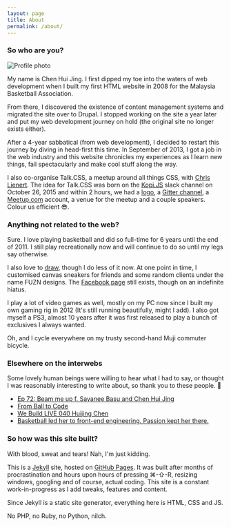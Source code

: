 ```yaml
---
layout: page
title: About
permalink: /about/
---
```

### So who are you?

<img srcset="{{ site.url }}/assets/images/headshot@2x.jpg 2x" src="{{ site.url }}/assets/images/headshot.jpg" alt="Profile photo" class="profile-image" />

My name is Chen Hui Jing. I first dipped my toe into the waters of web development when I built my first HTML website in 2008 for the Malaysia Basketball Association. 

From there, I discovered the existence of content management systems and migrated the site over to Drupal. I stopped working on the site a year later and put my web development journey on hold (the original site no longer exists either). 

After a 4-year sabbatical (from web development), I decided to restart this journey by diving in head-first this time. In September of 2013, I got a job in the web industry and this website chronicles my experiences as I learn new things, fail spectacularly and make cool stuff along the way.

I also co-organise Talk.CSS, a meetup around all things CSS, with [Chris Lienert](https://twitter.com/cliener). The idea for Talk.CSS was born on the [Kopi.JS](http://kopijs.org/) slack channel on October 26, 2015 and within 2 hours, we had a [logo](https://github.com/Singapore-CSS/logo), a [Gitter channel](https://gitter.im/Singapore-CSS/discussions), a [Meetup.com](http://www.meetup.com/Singapore-CSS/) account, a venue for the meetup and a couple speakers. Colour us efficient <span class="emoji" role="img" tabindex="0" aria-label="smiling face with sunglasses">&#x1F60E;</span>.

### Anything not related to the web?

Sure. I love playing basketball and did so full-time for 6 years until the end of 2011. I still play recreationally now and will continue to do so until my legs say otherwise.

I also love to [draw](http://cyern.deviantart.com), though I do less of it now. At one point in time, I customised canvas sneakers for friends and some random clients under the name FUZN designs. The [Facebook page](https://www.facebook.com/fuzndesigns?fref=ts) still exists, though on an indefinite hiatus.

I play a lot of video games as well, mostly on my PC now since I built my own gaming rig in 2012 (It's still running beautifully, might I add). I also got myself a PS3, almost 10 years after it was first released to play a bunch of exclusives I always wanted. 

Oh, and I cycle everywhere on my trusty second-hand Muji commuter bicycle.

### Elsewhere on the interwebs

<p class="no-margin">Some lovely human beings were willing to hear what I had to say, or thought I was reasonably interesting to write about, so thank you to these people. <span class="emoji" role="img" tabindex="0" aria-label="hugging face">&#x1F917;</span></p>

<ul>
  <li class="no-margin"><a href="https://web.archive.org/web/20170105035545/http://www.tomboy-tarts.com/tomboy-tirade-ep-72-comedy-podcast-beam-me-up-f-sayanee-basu-and-chen-huijing/">Ep 72: Beam me up f. Sayanee Basu and Chen Hui Jing</a></li>
  <li class="no-margin"><a href="https://web.archive.org/web/20170105034900/http://compassloft.com/2016/11/07/from-ball-to-code/">From Ball to Code</a></li>
  <li class="no-margin"><a href="https://web.archive.org/web/20170105040057/https://live.webuild.sg/040-huijing-chen/">We Build LIVE 040 Huijing Chen</a></li>
  <li><a href="https://www.techinasia.com/talk/developer-spotlight-chen-huijing">Basketball led her to front-end engineering. Passion kept her there.</a></li>
</ul>

### So how was this site built?

With blood, sweat and tears! Nah, I'm just kidding.

This is a [Jekyll](http://jekyllrb.com/) site, hosted on [GitHub Pages](https://pages.github.com/). It was built after months of procrastination and hours upon hours of pressing ⌘-⇧-R, resizing windows, googling and of course, actual coding. This site is a constant work-in-progress as I add tweaks, features and content. 

Since Jekyll is a static site generator, everything here is HTML, CSS and JS. 

No PHP, no Ruby, no Python, nilch.

